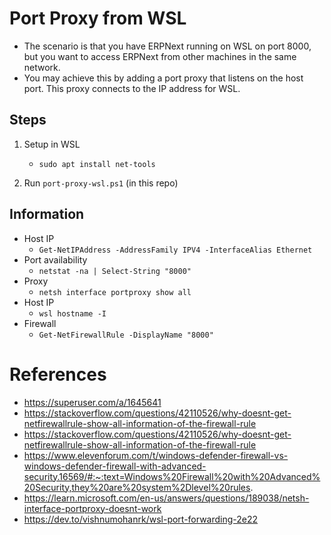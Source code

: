 # Port Proxy from WSL

- The scenario is that you have ERPNext running on WSL on port 8000, but you want to access ERPNext from other machines in the same network.
- You may achieve this by adding a port proxy that listens on the host port. This proxy connects to the IP address for WSL.

## Steps

1. Setup in WSL

   - `sudo apt install net-tools`

2. Run `port-proxy-wsl.ps1` (in this repo)

## Information

- Host IP
  - `Get-NetIPAddress -AddressFamily IPV4 -InterfaceAlias Ethernet`
- Port availability
  - `netstat -na | Select-String "8000"`
- Proxy
  - `netsh interface portproxy show all`
- Host IP
  - `wsl hostname -I`
- Firewall
  - `Get-NetFirewallRule -DisplayName "8000"`

# References

- https://superuser.com/a/1645641
- https://stackoverflow.com/questions/42110526/why-doesnt-get-netfirewallrule-show-all-information-of-the-firewall-rule
- https://stackoverflow.com/questions/42110526/why-doesnt-get-netfirewallrule-show-all-information-of-the-firewall-rule
- https://www.elevenforum.com/t/windows-defender-firewall-vs-windows-defender-firewall-with-advanced-security.16569/#:~:text=Windows%20Firewall%20with%20Advanced%20Security,they%20are%20system%2Dlevel%20rules.
- https://learn.microsoft.com/en-us/answers/questions/189038/netsh-interface-portproxy-doesnt-work
- https://dev.to/vishnumohanrk/wsl-port-forwarding-2e22
